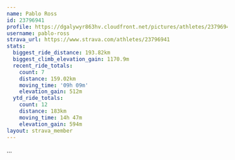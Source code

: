 ```yaml
---
name: Pablo Ross
id: 23796941
profile: https://dgalywyr863hv.cloudfront.net/pictures/athletes/23796941/14615399/1/large.jpg
username: pablo-ross
strava_url: https://www.strava.com/athletes/23796941
stats:
  biggest_ride_distance: 193.82km
  biggest_climb_elevation_gain: 1170.9m
  recent_ride_totals:
    count: 7
    distance: 159.02km
    moving_time: '09h 09m'
    elevation_gain: 512m
  ytd_ride_totals:
    count: 12
    distance: 183km
    moving_time: 14h 47m
    elevation_gain: 594m
layout: strava_member
--- 
```

...
